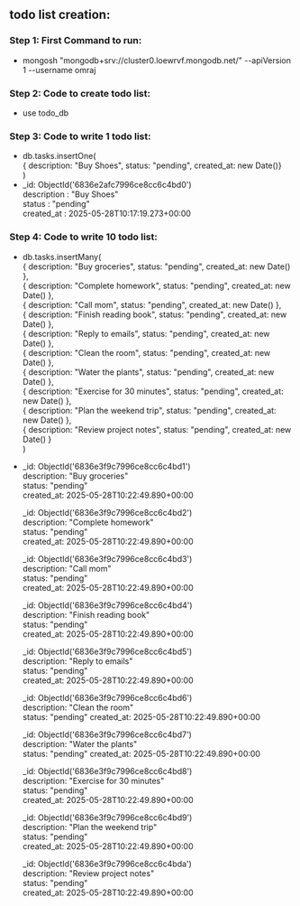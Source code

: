 ## todo list creation:

### Step 1: First Command to run:
- mongosh "mongodb+srv://cluster0.loewrvf.mongodb.net/" --apiVersion 1 --username omraj

### Step 2: Code to create todo list:
- use todo_db

### Step 3: Code to write 1 todo list:
- db.tasks.insertOne(  
  { description: "Buy Shoes", status: "pending", created_at: new Date()}  
)
- _id: ObjectId('6836e2afc7996ce8cc6c4bd0')  
  description : "Buy Shoes"  
  status : "pending"  
  created_at : 2025-05-28T10:17:19.273+00:00

### Step 4: Code to write 10 todo list:
- db.tasks.insertMany(  
  { description: "Buy groceries", status: "pending", created_at: new Date() },  
  { description: "Complete homework", status: "pending", created_at: new Date() },  
  { description: "Call mom", status: "pending", created_at: new Date() },  
  { description: "Finish reading book", status: "pending", created_at: new Date() },  
  { description: "Reply to emails", status: "pending", created_at: new Date() },  
  { description: "Clean the room", status: "pending", created_at: new Date() },  
  { description: "Water the plants", status: "pending", created_at: new Date() },  
  { description: "Exercise for 30 minutes", status: "pending", created_at: new Date() },  
  { description: "Plan the weekend trip", status: "pending", created_at: new Date() },  
  { description: "Review project notes", status: "pending", created_at: new Date() }  
)
- _id: ObjectId('6836e3f9c7996ce8cc6c4bd1')  
description: "Buy groceries"  
status: "pending"  
created_at: 2025-05-28T10:22:49.890+00:00  

  _id: ObjectId('6836e3f9c7996ce8cc6c4bd2')  
  description: "Complete homework"  
  status: "pending"  
  created_at: 2025-05-28T10:22:49.890+00:00  

  _id: ObjectId('6836e3f9c7996ce8cc6c4bd3')  
  description: "Call mom"  
  status: "pending"  
  created_at: 2025-05-28T10:22:49.890+00:00  

  _id: ObjectId('6836e3f9c7996ce8cc6c4bd4')  
  description: "Finish reading book"  
  status: "pending"  
  created_at: 2025-05-28T10:22:49.890+00:00  

  _id: ObjectId('6836e3f9c7996ce8cc6c4bd5')  
  description: "Reply to emails"  
  status: "pending"  
  created_at: 2025-05-28T10:22:49.890+00:00  

  _id: ObjectId('6836e3f9c7996ce8cc6c4bd6')  
  description: "Clean the room"  
  status: "pending" 
  created_at: 2025-05-28T10:22:49.890+00:00  

  _id: ObjectId('6836e3f9c7996ce8cc6c4bd7')  
  description: "Water the plants"  
  status: "pending" 
  created_at: 2025-05-28T10:22:49.890+00:00  

  _id: ObjectId('6836e3f9c7996ce8cc6c4bd8')  
  description: "Exercise for 30 minutes"  
  status: "pending"  
  created_at: 2025-05-28T10:22:49.890+00:00  

  _id: ObjectId('6836e3f9c7996ce8cc6c4bd9')  
  description: "Plan the weekend trip"  
  status: "pending"  
  created_at: 2025-05-28T10:22:49.890+00:00  

  _id: ObjectId('6836e3f9c7996ce8cc6c4bda')  
  description: "Review project notes"  
  status: "pending"  
  created_at: 2025-05-28T10:22:49.890+00:00